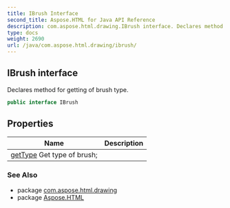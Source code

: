 ```yaml
---
title: IBrush Interface
second_title: Aspose.HTML for Java API Reference
description: com.aspose.html.drawing.IBrush interface. Declares method for getting of brush type
type: docs
weight: 2690
url: /java/com.aspose.html.drawing/ibrush/
---
```

## IBrush interface

Declares method for getting of brush type.

```java
public interface IBrush
```

## Properties

| Name | Description |
| --- | --- |
| [getType](../../com.aspose.html.drawing/ibrush/type/) Get type of brush; |

### See Also

* package [com.aspose.html.drawing](../../com.aspose.html.drawing/)
* package [Aspose.HTML](../../)
